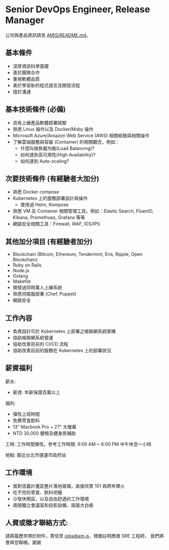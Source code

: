 # Senior DevOps Engineer, Release Manager

公司與產品資訊請見 [AMIS/README.md](README.md)。

## 基本條件
* 深厚資訊科學基礎
* 善於團隊合作
* 重視軟體品質
* 勇於學習新的程式語言及開發流程
* 擅於溝通

## 基本技術條件 (必備)
* 具有上線產品軟體部署經驗
* 熟悉 Linux 操作以及 Docker/Moby 操作
* Microsoft Azure/Amazon Web Service (AWS) 相關經驗與相關操作
* 了解雲端服務與容器 (Container) 的相關觀念，例如：
  * 什麼叫做負載均衡(Load Balancing)?
  * 如何達到高可用性(High Availability)?
  * 如何達到 Auto-scaling?

## 次要技術條件 (有經驗者大加分)
* 熟悉 Docker compose
* Kubernetes 上的服務部署設計與操作
  * 使用過 Helm, Kompose
* 熟悉 VM 及 Container 相關管理工具，例如：Elastic Search, FluentD, Kibana, Promethues, Grafana 等等
* 網路安全相關工具：Firewall, WAF, IDS/IPS

## 其他加分項目 (有經驗者加分)
* Blockchain (Bitcoin, Ethereum, Tendermint, Eris, Ripple, Open Blockchain)
* Ruby on Rails
* Node.js
* Golang
* Makefile
* 開發過同時萬人上線系統
* 熟悉伺服器部署 (Chef, Puppet)
* 網路安全

## 工作內容
* 負責設計可於 Kubernetes 上部署之帳聯網系統架構
* 協助帳聯網系統營運
* 協助改善目前的 CI/CD 流程
* 協助改善目前的服務在 Kubernetes 上的部署狀況

## 薪資福利

薪水:

* 薪資: 年薪保證百萬以上

福利:

* 彈性上班時間
* 免費零食飲料
* 13" Macbook Pro + 27" 大螢幕
* NTD 30,000 健檢及健身房補助

工時: 工作時間彈性。參考工作時間: 9:00 AM ~ 6:00 PM 中午休息一小時

地點: 鄰近台北市捷運市政府站

## 工作環境

* 面對信義計畫區整片落地玻璃，直接欣賞 101 與跨年煙火
* 吃不完的零食、飲料吧檯
* 沙發休閒區，以及自由舒適的工作環境
* 兩間獨立會議室和投影設備、兩面大白板

## 人資或徵才聯絡方式:
請將履歷夾帶於附件，寄信至 jobs@am.is，標題註明應徵 SRE 工程師，
我們將會與您聯絡。謝謝
